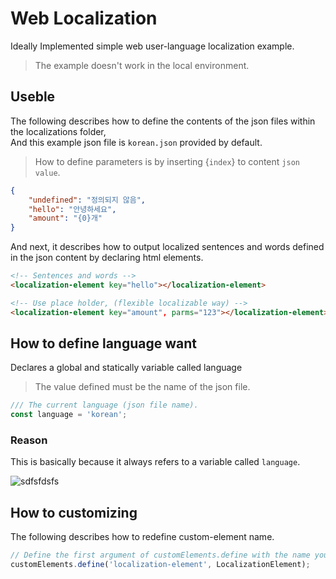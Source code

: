 # Web Localization
Ideally Implemented simple web user-language localization example.

> The example doesn't work in the local environment.

## Useble

The following describes how to define the contents of the json files within the localizations folder, <br />
And this example json file is `korean.json` provided by default.

> How to define parameters is by inserting {`index`} to content `json value`.

```json
{
    "undefined": "정의되지 않음",
    "hello": "안녕하세요",
    "amount": "{0}개"
}
```

And next, it describes how to output localized sentences and words defined in the json content by declaring html elements.
```html
<!-- Sentences and words -->
<localization-element key="hello"></localization-element>

<!-- Use place holder, (flexible localizable way) -->
<localization-element key="amount", parms="123"></localization-element>
```

## How to define language want
Declares a global and statically variable called language

> The value defined must be the name of the json file.
> 
```js
/// The current language (json file name).
const language = 'korean';
```

### Reason
This is basically because it always refers to a variable called `language`.

![sdfsfdsfs](https://github.com/MTtankkeo/web_localization/assets/122026021/afaa47f3-1c57-440b-9d01-5d758494d59c)

## How to customizing

The following describes how to redefine custom-element name.
```js
// Define the first argument of customElements.define with the name you want.
customElements.define('localization-element', LocalizationElement);
```

